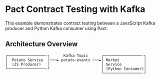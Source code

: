 # Pact Contract Testing with Kafka

This example demonstrates contract testing between a JavaScript Kafka producer and Python Kafka consumer using Pact.

## Architecture Overview

```
┌─────────────────-┐      Kafka Topic      ┌─────────────────-┐
│  Potato Service  │───► potato-events ───►│ Market           │
│  (JS Producer)   │                       │ Service          │
└─────────────────-┘                       │ (Python Consumer)│
                                           └─────────────────-┘
```
